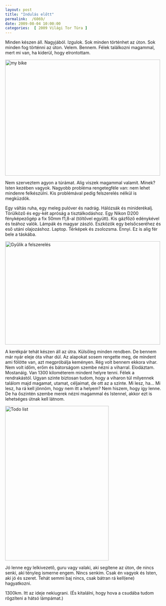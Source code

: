 ```yaml
---
layout: post
title: "Indulás előtt"
permalink:  /6069/ 
date: 2009-08-04 10:00:00
categories:  [ 2009 Világi Tor Túra ] 
---
```

Minden készen áll. Nagyjából. Izgulok. Sok minden történhet az úton. Sok minden fog történni az úton. Velem. Bennem. Félek találkozni magammal, mert mi van, ha kiderül, hogy elrontottam.



<!--break--><p ><a href="https://www.flickr.com/photos/borazslo/3606821132" title="my bike by Elek László, on Flickr"><img src="https://c1.staticflickr.com/3/2425/3606821132_97074bf6b2.jpg" width="500" height="375" alt="my bike"></a></p>Nem szerveztem agyon a túrámat. Alig viszek magammal valamit. Minek? Isten kezében vagyok. Nagyobb probléma rengetegféle van: nem lehet mindenre felkészülni. Kis problémával pedig felszerelés nélkül is megküzdök.

Egy váltás ruha, egy meleg pulóver és nadrág. Hálózsák és miniderékalj. Törülköző és egy-két apróság a tisztálkodáshoz. Egy Nikon D200 fényképezőgép a fix 50mm f1,8-al (töltővel együtt). Kis gázfőző edénykével és teához valók. Lámpák és magyar zászló. Eszközök egy belsőcseréhez és eső utáni olajozáshoz. Laptop. Térképek és zsolozsma. Ennyi. Ez is alig fér bele a táskába.

<p ><a href="https://www.flickr.com/photos/borazslo/3783752211" title="Gyűlik a felszerelés by Elek László, on Flickr"><img src="https://c1.staticflickr.com/3/2675/3783752211_e549cf66cf.jpg" width="500" height="334" alt="Gyűlik a felszerelés"></a></p>A kerékpár tehát készen áll az útra. Külsőleg minden rendben. De bennem már nyár eleje óta vihar dúl. Az alapokat sosem rengette meg, de mindent ami fölötte van, azt megpróbálja keményen. Rég volt bennem ekkora vihar. Nem volt időm, erőm és bátorságom szembe nézni a viharral. Elodáztam. Mostanáig. Van 1300 kilométerem mindent helyre tenni. Félek a rendrakástól. Ugyan szinte biztosan tudom, hogy a viharon túl milyennek találom majd magamat, utamat, céljaimat, de ott az a szinte. Mi lesz, ha... Mi lesz, ha rá kell jönnöm, hogy nem itt a helyem? Nem hiszem, hogy így lenne. De ha őszintén szembe merek nézni magammal és Istennel, akkor ezt is lehetséges útnak kell látnom.

<p ><a href="https://www.flickr.com/photos/borazslo/3784562124" title="Todo list by Elek László, on Flickr"><img src="https://c1.staticflickr.com/3/2655/3784562124_6539ff8e83.jpg" width="334" height="500" alt="Todo list"></a></p>Jó lenne egy lelkivezető, guru vagy valaki, aki segítene az úton, de nincs senki, aki tényleg ismerne engem. Nincs senkim. Csak én vagyok és Isten, aki jó és szeret. Tehát semmi baj nincs, csak bátran rá kell(ene) hagyatkozni.

1300km. Itt az ideje nekiugrani. (És kitalálni, hogy hova a csudába tudom rögzíteni a hátsó lámpámat.)

